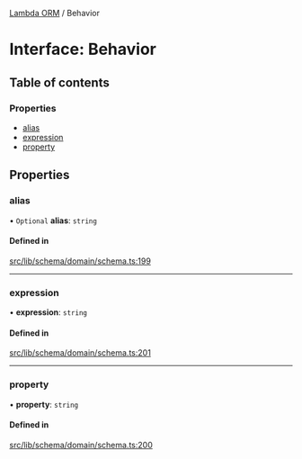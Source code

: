 [Lambda ORM](../README.md) / Behavior

# Interface: Behavior

## Table of contents

### Properties

- [alias](Behavior.md#alias)
- [expression](Behavior.md#expression)
- [property](Behavior.md#property)

## Properties

### alias

• `Optional` **alias**: `string`

#### Defined in

[src/lib/schema/domain/schema.ts:199](https://github.com/FlavioLionelRita/lambdaorm/blob/889020d7/src/lib/schema/domain/schema.ts#L199)

___

### expression

• **expression**: `string`

#### Defined in

[src/lib/schema/domain/schema.ts:201](https://github.com/FlavioLionelRita/lambdaorm/blob/889020d7/src/lib/schema/domain/schema.ts#L201)

___

### property

• **property**: `string`

#### Defined in

[src/lib/schema/domain/schema.ts:200](https://github.com/FlavioLionelRita/lambdaorm/blob/889020d7/src/lib/schema/domain/schema.ts#L200)
